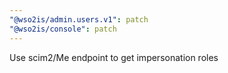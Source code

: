 ```yaml
---
"@wso2is/admin.users.v1": patch
"@wso2is/console": patch
---
```


Use scim2/Me endpoint to get impersonation roles
